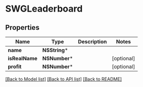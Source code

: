 # SWGLeaderboard

## Properties
Name | Type | Description | Notes
------------ | ------------- | ------------- | -------------
**name** | **NSString*** |  | 
**isRealName** | **NSNumber*** |  | [optional] 
**profit** | **NSNumber*** |  | [optional] 

[[Back to Model list]](../README.md#documentation-for-models) [[Back to API list]](../README.md#documentation-for-api-endpoints) [[Back to README]](../README.md)


